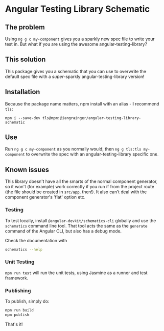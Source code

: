 # Angular Testing Library Schematic

## The problem

Using `ng g c my-component` gives you a sparkly new spec file to write your test in. But what if you are using the awesome angular-testing-library?

## This solution

This package gives you a schematic that you can use to overwrite the default spec file with a _super_-sparkly angular-testing-library version!

## Installation

Because the package name matters, npm install with an alias - I recommend `tls`:

`npm i --save-dev tls@npm:@iangrainger/angular-testing-library-schematic`

## Use

Run `ng g c my-component` as you normally would, then `ng g tls:tls my-component` to overwrite the spec with an angular-testing-library specific one.

## Known issues

This library doesn't have all the smarts of the normal component generator, so it won't (for example) work correctly if you run if from the project route (the file should be created in `src/app`, then!). It also can't deal with the component generator's 'flat' option etc.

### Testing

To test locally, install `@angular-devkit/schematics-cli` globally and use the `schematics` command line tool. That tool acts the same as the `generate` command of the Angular CLI, but also has a debug mode.

Check the documentation with
```bash
schematics --help
```

### Unit Testing

`npm run test` will run the unit tests, using Jasmine as a runner and test framework.

### Publishing

To publish, simply do:

```bash
npm run build
npm publish
```

That's it!
